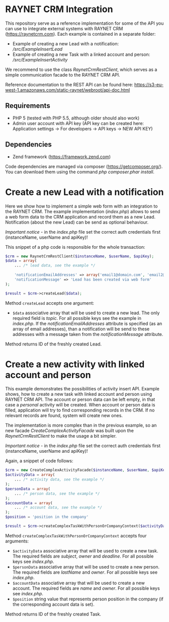 RAYNET CRM Integration
======================

This repository serve as a reference implementation for some of the API you can
use to integrate external systems with RAYNET CRM (https://raynetcrm.com). Each
example is contained in a separate folder:

* Example of creating a new Lead with a notification: */src/ExampleInsertLead* 
* Example of creating a new Task with a linked account and person:  */src/ExampleInsertActivity*

We recommend to use the class *RaynetCrmRestClient*, which serves as a simple
communication facade to the RAYNET CRM API.

Reference documentation to the REST API can be found here:
https://s3-eu-west-1.amazonaws.com/static-raynet/webroot/api-doc.html 

Requirements
------------

* PHP 5 (tested with PHP 5.5, although older should also work)
* Admin user account with API key (API key can be created here: Application settings -> For developers -> API keys -> NEW API KEY)

Dependencies
------------

* Zend framework (https://framework.zend.com)

Code dependencies are managed via composer (https://getcomposer.org/). You can
download them using the command _php composer.phar install_.


Create a new Lead with a notification
=====================================

Here we show how to implement a simple web form with an integration to the RAYNET CRM.
The example implementation (_index.php_) allows to send a web form data to the CRM application
and record them as a new Lead. Notification (about the new Lead) can be send as optional behaviour.

*Important notice* - in the _index.php_ file set the correct auth credentials first (instanceName, userName and apiKey)!

This snippet of a php code is responsible for the whole transaction:
```php
$crm = new RaynetCrmRestClient($instanceName, $userName, $apiKey);
$data = array(
    ... /* lead data, see the example */
    
    'notificationEmailAddresses' => array('email1@domain.com', 'email2@domain.com'),  /* email addresses that will be notified */
    'notificationMessage' => 'Lead has been created via web form'                     /* text that will be sent */
);

$result = $crm->createLead($data);
```

Method `createLead` accepts one argument:

* `$data` associative array that will be used to create a new lead. The only
	required field is _topic_. For all possible keys see the example in _index.php_.
  If the _notificationEmailAddresses_ attribute is specified (as an array of email addresses), than a notification will
  be send to these addresses with a message taken from the _notificationMessage_ attribute.

Method returns ID of the freshly created Lead.


Create a new activity with linked account and person
====================================================

This example demonstrates the possibilities of activity insert API.
Example shows, how to create a new task with linked account and person using RAYNET CRM API.
The account or person data can be left empty, in that case a _personal_ activity will be created.
When account or person data is filled, application will try to find corresponding records in the CRM.
If no relevant records are found, system will create new ones.

The implementation is more complex than in the previous example, so an new facade *CreateComplexActivityFacade*
was built upon the _RaynetCrmRestClient_ to make the usage a bit simpler. 

*Important notice* - in the _index.php_ file set the correct auth credentials first (instanceName, userName and apiKey)!

Again, a snippet of code follows:
```php
$crm = new CreateComplexActivityFacade($instanceName, $userName, $apiKey);
$activityData = array(
    ... /* activity data, see the example */
);
$personData = array(
    ... /* person data, see the example */
);
$accountData = array(
    ... /* account data, see the example */
);
$position = 'position in the company'

$result = $crm->createComplexTaskWithPersonOrCompanyContext($activityData, $personData, $accountData, $position);
```

Method `createComplexTaskWithPersonOrCompanyContext` accepts four arguments:

* `$activityData` associative array that will be used to create a new task.
    The required fields are _subject_, _owner_ and _deadline_. For all possible keys see _index.php_.
* `$personData` associative array that will be used to create a new person.
    The required fields are _lastName_ and _owner_. For all possible keys see _index.php_.
* `$accountData` associative array that will be used to create a new account.
	The required fields are _name_ and _owner_. For all possible keys see _index.php_.
* `$position` string value that represents person position in the company (if the corresponding account data is set).

Method returns ID of the freshly created Task.
